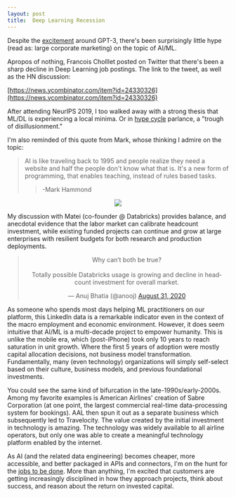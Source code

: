 ```yaml
---
layout: post
title:  Deep Learning Recession
---
```


Despite the [excitement](https://nesslabs.com/gpt-3-future-productivity) around GPT-3, there's been surprisingly little hype (read as: large corporate marketing) on the topic of AI/ML.

Apropos of nothing, Francois Cholllet posted on Twitter that there's been a sharp decline in Deep Learning job postings. The link to the tweet, as well as the HN discussion:

[https://news.ycombinator.com/item?id=24330326](https://news.ycombinator.com/item?id=24330326)

After attending NeurIPS 2019, I too walked away with a strong thesis that ML/DL is experiencing a local minima. Or in [hype cycle](https://en.wikipedia.org/wiki/Hype_cycle) parlance, a "trough of disillusionment."

I'm also reminded of this quote from Mark, whose thinking I admire on the topic:

> AI is like traveling back to 1995 and people realize they need a website and half the people don't know what that is. It's a new form of programming, that enables teaching, instead of rules based tasks.
>> -Mark Hammond

<p align="center">
<a href="https://twitter.com/fchollet/status/1300417952211034112/photo/1">
<img src="{{ "assets/images/2020-08-31-ml-jobs.jpg" | relative_url }}" href="https://twitter.com/fchollet/status/1300417952211034112/photo/1" />
</a>
</p>

My discussion with Matei (co-founder @ Databricks) provides balance, and anecdotal evidence that the labor market can calibrate headcount investment, while existing funded projects can continue and grow at large enterprises with resilient budgets for both research and production deployments. 

<blockquote align="center" class="twitter-tweet"><p lang="en" dir="ltr">Why can’t both be true? <br><br>Totally possible Databricks usage is growing and decline in headcount investment for overall market.</p>&mdash; Anuj Bhatia (@anooj) <a href="https://twitter.com/anooj/status/1300537625531482112?ref_src=twsrc%5Etfw">August 31, 2020</a></blockquote> <script async src="https://platform.twitter.com/widgets.js" charset="utf-8"></script>

As someone who spends most days helping ML practitioners on our platform, this LinkedIn data is a remarkable indicator even in the context of the macro employment and economic environment. However, it does seem intuitive that AI/ML is a multi-decade project to empower humanity. This is unlike the mobile era, which (post-iPhone) took only 10 years to reach saturation in unit growth. Where the first 5 years of adoption were mostly capital allocation decisions, not business model transformation. Fundamentally, many (even technology) organizations will simply self-select based on their culture, business models, and previous foundational investments.

You could see the same kind of bifurcation in the late-1990s/early-2000s. Among my favorite examples is American Airlines' creation of Sabre Corporation (at one point, the largest commercial real-time data-processing system for bookings). AAL then spun it out as a separate business which subsequently led to Travelocity. The value created by the initial investment in technology is amazing. The technology was widely available to all airline operators, but only one was able to create a meaningful technology platform enabled by the internet.

As AI (and the related data engineering) becomes cheaper, more accessible, and better packaged in APIs and connectors, I'm on the hunt for the [jobs to be done](https://hbr.org/2016/09/know-your-customers-jobs-to-be-done). More than anything, I'm excited that customers are getting increasingly disciplined in how they approach projects, think about success, and reason about the return on invested capital.
